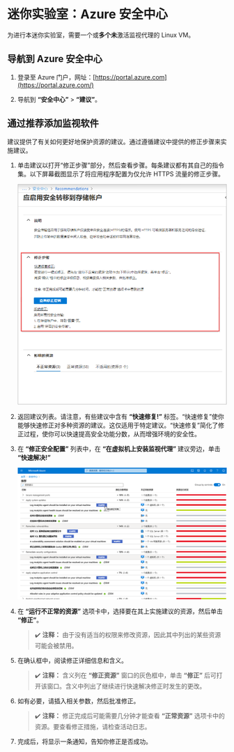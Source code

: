 ﻿# 迷你实验室：Azure 安全中心

为进行本迷你实验室，需要一个或**多个未**激活监视代理的 Linux VM。

## 导航到 Azure 安全中心

1. 登录至 Azure 门户，网址：[https://portal.azure.com](https://portal.azure.com/)

1. 导航到 **“安全中心”** >  **“建议”**。

## 通过推荐添加监视软件

建议提供了有关如何更好地保护资源的建议。通过遵循建议中提供的修正步骤来实施建议。

1. 单击建议以打开“修正步骤”部分，然后查看步骤。每条建议都有其自己的指令集。以下屏幕截图显示了将应用程序配置为仅允许 HTTPS 流量的修正步骤。

    ![示例修正步骤的屏幕截图。](../../Linked_Image_Files/security-center-remediate-recommendation.png)

1. 返回建议列表。请注意，有些建议中含有 **“快速修复!”** 标签。“快速修复”使你能够快速修正对多种资源的建议。这仅适用于特定建议。“快速修复”简化了修正过程，使你可以快速提高安全功能分数，从而增强环境的安全性。

1. 在 **“修正安全配置”** 列表中，在 **“在虚拟机上安装监视代理”** 建议旁边，单击 **“快速解决!”**

    ![“安全中心”页面的屏幕截图，其中突出显示了“快速修复!”标签。](../../Linked_Image_Files/security-center-one-click-fix-select.png)

1. 在 **“运行不正常的资源”** 选项卡中，选择要在其上实施建议的资源，然后单击 **“修正”**。

    >:heavy_check_mark: **注释：** 由于没有适当的权限来修改资源，因此其中列出的某些资源可能会被禁用。

1. 在确认框中，阅读修正详细信息和含义。

    >:heavy_check_mark: **注释：** 含义列在 **“修正资源”** 窗口的灰色框中，单击 **“修正”** 后可打开该窗口。含义中列出了继续进行快速解决修正时发生的更改。

1. 如有必要，请插入相关参数，然后批准修正。

    >:heavy_check_mark: **注释：** 修正完成后可能需要几分钟才能查看 **“正常资源”** 选项卡中的资源。要查看修正措施，请检查活动日志。

1. 完成后，将显示一条通知，告知你修正是否成功。
